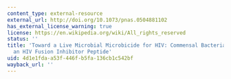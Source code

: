 ```yaml
---
content_type: external-resource
external_url: http://doi.org/10.1073/pnas.0504881102
has_external_license_warning: true
license: https://en.wikipedia.org/wiki/All_rights_reserved
status: ''
title: 'Toward a Live Microbial Microbicide for HIV: Commensal Bacteria Secreting
  an HIV Fusion Inhibitor Peptide'
uid: 4d1e1fda-a53f-446f-b5fa-136cb1c542bf
wayback_url: ''
---
```

